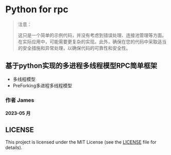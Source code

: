 # Python for rpc
> 注意：
> 
> 这只是一个简单的示例代码，并没有考虑到错误处理、连接池管理等方面。在实际应用中，可能需要更复杂的实现。此外，确保在您的代码中采取适当的安全措施和异常处理，以确保代码的可靠性和安全性。

## 基于python实现的多进程多线程模型RPC简单框架
* 多线程模型
* PreForking多进程多线程模型


###  作者 James

#### 2023-05 月

## LICENSE
This project is licensed under the MIT License (see the
[LICENSE](LICENSE) file for details).


